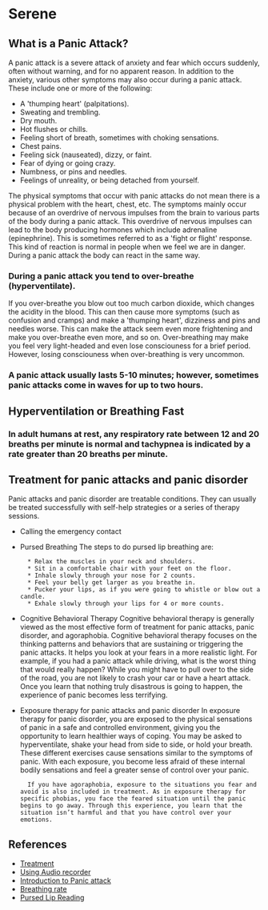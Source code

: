 # Serene

## What is a Panic Attack?
A panic attack is a severe attack of anxiety and fear which occurs suddenly, often without warning, and for no apparent reason.
In addition to the anxiety, various other symptoms may also occur during a panic attack. These include one or more of the following:

* A 'thumping heart' (palpitations).
* Sweating and trembling.
* Dry mouth.
* Hot flushes or chills.
* Feeling short of breath, sometimes with choking sensations.
* Chest pains.
* Feeling sick (nauseated), dizzy, or faint.
* Fear of dying or going crazy.
* Numbness, or pins and needles.
* Feelings of unreality, or being detached from yourself.

The physical symptoms that occur with panic attacks do not mean there is a physical problem with the heart, chest, etc. The symptoms mainly occur because of an overdrive of nervous impulses from the brain to various parts of the body during a panic attack. This overdrive of nervous impulses can lead to the body producing hormones which include adrenaline (epinephrine). This is sometimes referred to as a 'fight or flight' response. This kind of reaction is normal in people when we feel we are in danger. During a panic attack the body can react in the same way.

### During a panic attack you tend to over-breathe (hyperventilate). 
If you over-breathe you blow out too much carbon dioxide, which changes the acidity in the blood. This can then cause more symptoms (such as confusion and cramps) and make a 'thumping heart', dizziness and pins and needles worse. This can make the attack seem even more frightening and make you over-breathe even more, and so on. Over-breathing may make you feel very light-headed and even lose consciouness for a brief period. However, losing consciouness when over-breathing is very uncommon.

### A panic attack usually lasts 5-10 minutes; however, sometimes panic attacks come in waves for up to two hours.

## Hyperventilation or Breathing Fast
### In adult humans at rest, any respiratory rate between 12 and 20 breaths per minute is normal and tachypnea is indicated by a rate greater than 20 breaths per minute.


## Treatment for panic attacks and panic disorder
Panic attacks and panic disorder are treatable conditions. They can usually be treated successfully with self-help strategies or a series of therapy sessions.
* Calling the emergency contact

* Pursed Breathing
        The steps to do pursed lip breathing are:

        * Relax the muscles in your neck and shoulders.
        * Sit in a comfortable chair with your feet on the floor.
        * Inhale slowly through your nose for 2 counts.
        * Feel your belly get larger as you breathe in.
        * Pucker your lips, as if you were going to whistle or blow out a candle.
        * Exhale slowly through your lips for 4 or more counts.

* Cognitive Behavioral Therapy
        Cognitive behavioral therapy is generally viewed as the most effective form of treatment for panic attacks, panic disorder, and agoraphobia. Cognitive behavioral therapy focuses on the thinking patterns and behaviors that are sustaining or triggering the panic attacks. It helps you look at your fears in a more realistic light.
        For example, if you had a panic attack while driving, what is the worst thing that would really happen? While you might have to pull over to the side of the road, you are not likely to crash your car or have a heart attack. Once you learn that nothing truly disastrous is going to happen, the experience of panic becomes less terrifying.

* Exposure therapy for panic attacks and panic disorder
        In exposure therapy for panic disorder, you are exposed to the physical sensations of panic in a safe and controlled environment, giving you the opportunity to learn healthier ways of coping. You may be asked to hyperventilate, shake your head from side to side, or hold your breath. These different exercises cause sensations similar to the symptoms of panic. With each exposure, you become less afraid of these internal bodily sensations and feel a greater sense of control over your panic.

        If you have agoraphobia, exposure to the situations you fear and avoid is also included in treatment. As in exposure therapy for specific phobias, you face the feared situation until the panic begins to go away. Through this experience, you learn that the situation isn’t harmful and that you have control over your emotions.

## References
* [Treatment](https://www.helpguide.org/articles/anxiety/panic-attacks-and-panic-disorders.htm)
* [Using Audio recorder](http://stackoverflow.com/questions/38191656/detecting-talking-with-swift)
* [Introduction to Panic attack](https://patient.info/health/panic-attack-and-panic-disorder)
* [Breathing rate](https://en.wikipedia.org/wiki/Tachypnea)
* [Pursed Lip Reading](https://medlineplus.gov/ency/patientinstructions/000053.htm)


